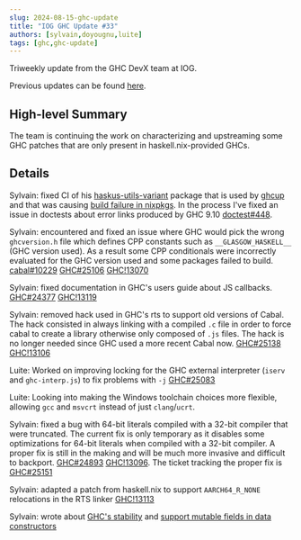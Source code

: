 ```yaml
---
slug: 2024-08-15-ghc-update
title: "IOG GHC Update #33"
authors: [sylvain,doyougnu,luite]
tags: [ghc,ghc-update]
---
```


Triweekly update from the GHC DevX team at IOG.

<!-- truncate -->

Previous updates can be found [here](https://engineering.iog.io/tags/ghc-update).

## High-level Summary

The team is continuing the work on characterizing and upstreaming some GHC patches that are
only present in haskell.nix-provided GHCs.

## Details

Sylvain: fixed CI of his [haskus-utils-variant](https://hackage.haskell.org/package/haskus-utils-variant) package that is used by [ghcup](https://www.haskell.org/ghcup/) and that was causing [build failure in nixpkgs](https://github.com/NixOS/nixpkgs/issues/212716#issuecomment-2290942272). In the process I've fixed an issue in doctests about error links produced by GHC 9.10 [doctest#448](https://github.com/sol/doctest/pull/448).

Sylvain: encountered and fixed an issue where GHC would pick the wrong `ghcversion.h` file which defines CPP constants such as `__GLASGOW_HASKELL__` (GHC version used). As a result some CPP conditionals were incorrectly evaluated for the GHC version used and some packages failed to build. [cabal#10229](https://github.com/haskell/cabal/issues/10229) [GHC#25106](https://gitlab.haskell.org/ghc/ghc/-/issues/25106) [GHC!13070](https://gitlab.haskell.org/ghc/ghc/-/merge_requests/13070)

Sylvain: fixed documentation in GHC's users guide about JS callbacks. [GHC#24377](https://gitlab.haskell.org/ghc/ghc/-/issues/24377) [GHC!13119](https://gitlab.haskell.org/ghc/ghc/-/merge_requests/13119)

Sylvain: removed hack used in GHC's rts to support old versions of Cabal. The hack consisted in always linking with a compiled `.c` file in order to force cabal to create a library otherwise only composed of `.js` files. The hack is no longer needed since GHC used a more recent Cabal now. [GHC#25138](https://gitlab.haskell.org/ghc/ghc/-/issues/25138) [GHC!13106](https://gitlab.haskell.org/ghc/ghc/-/merge_requests/13106)

Luite: Worked on improving locking for the GHC external interpreter (`iserv` and `ghc-interp.js`) to fix problems with `-j` [GHC#25083](https://gitlab.haskell.org/ghc/ghc/-/issues/25083)

Luite: Looking into making the Windows toolchain choices more flexible, allowing `gcc` and `msvcrt` instead of just `clang`/`ucrt`.

Sylvain: fixed a bug with 64-bit literals compiled with a 32-bit compiler that were truncated. The current fix is only temporary as it disables some optimizations for 64-bit literals when compiled with a 32-bit compiler. A proper fix is still in the making and will be much more invasive and difficult to backport. [GHC#24893](https://gitlab.haskell.org/ghc/ghc/-/issues/24893) [GHC!13096](https://gitlab.haskell.org/ghc/ghc/-/merge_requests/13096). The ticket tracking the proper fix is [GHC#25151](https://gitlab.haskell.org/ghc/ghc/-/issues/25151)

Sylvain: adapted a patch from haskell.nix to support `AARCH64_R_NONE` relocations in the RTS linker [GHC!13113](https://gitlab.haskell.org/ghc/ghc/-/merge_requests/13113)

Sylvain: wrote about [GHC's stability](https://hsyl20.fr/posts/2024-08-07-about-ghcs-stability.html) and [support mutable fields in data constructors](https://gitlab.haskell.org/ghc/ghc/-/issues/25105#note_579482)
